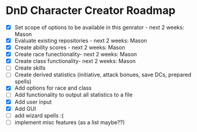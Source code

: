 # DnD Character Creator Roadmap
- [X] Set scope of options to be available in this genrator - next 2 weeks: Mason
- [X] Evaluate existing repositories - next 2 weeks: Mason
- [X] Create ability scores - next 2 weeks: Mason
- [X] Create race funectionality- next 2 weeks: Mason
- [X] Create class functionality- next 2 weeks: Mason
- [ ] Create skills
- [ ] Create derived statistics (initiative, attack bonues, save DCs, prepared spells)
- [X] Add options for race and class
- [ ] Add functionality to output all statistics to a file
- [X] Add user input
- [X] Add GUI
- [ ] add wizard spells :(
- [ ] implement misc features (as a list maybe??)
